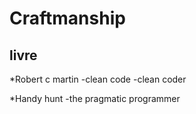 Craftmanship
=============

## livre ##

*Robert c martin
  -clean code
  -clean coder

*Handy hunt
  -the pragmatic programmer 
